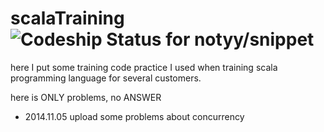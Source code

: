 # scalaTraining ![Codeship Status for notyy/snippet](https://codeship.io/projects/4601d200-46ce-0132-d0d9-567d034e6ff3/status?branch=master)
here I put some training code practice I used when training scala programming language for several customers.

here is ONLY problems, no ANSWER

* 2014.11.05 upload some problems about concurrency